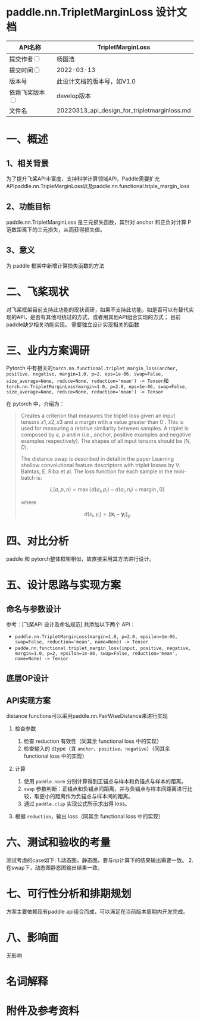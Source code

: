 #  paddle.nn.TripletMarginLoss 设计文档


|API名称 | TripletMarginLoss | 
|---|---|
|提交作者<input type="checkbox" class="rowselector hidden"> | 杨国浩 | 
|提交时间<input type="checkbox" class="rowselector hidden"> | 2022-03-13 | 
|版本号 | 此设计文档的版本号，如V1.0 | 
|依赖飞桨版本<input type="checkbox" class="rowselector hidden"> | develop版本 | 
|文件名 | 20220313_api_design_for_tripletmarginloss.md<br> | 


# 一、概述
## 1、相关背景
为了提升飞桨API丰富度，支持科学计算领域API，Paddle需要扩充APIpaddle.nn.TripleMarginLoss以及paddle.nn.functional.triple_margin_loss
## 2、功能目标
paddle.nn.TripletMarginLoss 是三元损失函数，其针对 anchor 和正负对计算 P 范数距离下的三元损失，从而获得损失值。
## 3、意义
为 paddle 框架中新增计算损失函数的方法

# 二、飞桨现状
对飞桨框架目前支持此功能的现状调研，如果不支持此功能，如是否可以有替代实现的API，是否有其他可绕过的方式，或者用其他API组合实现的方式；
目前paddle缺少相关功能实现。
需要独立设计实现相关的函数

# 三、业内方案调研
Pytorch 中有相关的`torch.nn.functional.triplet_margin_loss(anchor, positive, negative, margin=1.0, p=2, eps=1e-06, swap=False, size_average=None, reduce=None, reduction='mean') -> Tensor`和`torch.nn.TripletMarginLoss(margin=1.0, p=2.0, eps=1e-06, swap=False, size_average=None, reduce=None, reduction='mean') -> Tensor`

在 pytorch 中，介绍为：

> Creates a criterion that measures the triplet loss given an input tensors $x 1, x 2, x 3$ and a margin with a value greater than 0 . This is used for measuring a relative similarity between samples. A triplet is composed by a, $p$ and $n$ (i.e., anchor, positive examples and negative examples respectively). The shapes of all input tensors should be $(N, D)$.
>
> The distance swap is described in detail in the paper Learning shallow convolutional feature descriptors with triplet losses by V. Balntas, E. Riba et al.
> The loss function for each sample in the mini-batch is:
>
> $$
> L(a, p, n)=\max \left\{d\left(a_{i}, p_{i}\right)-d\left(a_{i}, n_{i}\right)+\operatorname{margin}, 0\right\}
> $$
>
> where
>
> $$
> d\left(x_{i}, y_{i}\right)=\left\|\mathbf{x}_{i}-\mathbf{y}_{i}\right\|_{p}
> $$

# 四、对比分析
paddle 和 pytorch整体框架相似，故直接采用其方法进行设计。

# 五、设计思路与实现方案

## 命名与参数设计
参考：[飞桨API 设计及命名规范]
共添加以下两个 API：

- `paddle.nn.TripletMarginLoss(margin=1.0, p=2.0, epsilon=1e-06, swap=False, reduction='mean', name=None) -> Tensor`
- `padde.nn.functional.triplet_margin_loss(input, positive, negative, margin=1.0, p=2, epsilon=1e-06, swap=False, reduction='mean', name=None) -> Tensor`
## 底层OP设计
## API实现方案
distance functions可以采用paddle.nn.PairWiseDistance来进行实现
1. 检查参数

   1. 检查 reduction 有效性（同其余 functional loss 中的实现）
   2. 检查输入的 dtype（含 `anchor`、`positive`、`negative`）（同其余 functional loss 中的实现）

2. 计算

   1. 使用 `paddle.norm` 分别计算得到正锚点与样本和负锚点与样本的距离。
   2. `swap` 参数判断：正锚点和负锚点间距离，并与负锚点与样本间距离进行比较，取更小的距离作为负锚点与样本间的距离。
   3. 通过 `paddle.clip` 实现公式所示求出得 loss。

3. 根据 `reduction`，输出 loss（同其余 functional loss 中的实现）
# 六、测试和验收的考量

测试考虑的case如下:
1.动态图，静态图，要与np计算下的结果输出需要一致。
2.在swap下，动态图静态图输出结果一致。

# 七、可行性分析和排期规划
方案主要依赖现有paddle api组合而成，可以满足在当前版本周期内开发完成。

# 八、影响面
无影响

# 名词解释

# 附件及参考资料
